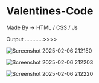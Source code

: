# Valentines-Code

Made By -> HTML / CSS / Js 

Output ............>>>>

![Screenshot 2025-02-06 212150](https://github.com/user-attachments/assets/bc4bf9ba-657e-44f0-bc61-47d33587d39e)

![Screenshot 2025-02-06 212203](https://github.com/user-attachments/assets/34642b02-a6e6-42c4-96da-395a1630b5e8)

![Screenshot 2025-02-06 212220](https://github.com/user-attachments/assets/02670bd3-06fe-4f74-8d26-b508caa0d4f7)




